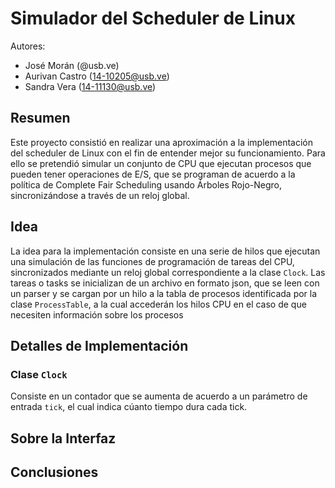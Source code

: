 # Simulador del Scheduler de Linux

Autores:

* José Morán (@usb.ve)
* Aurivan Castro (14-10205@usb.ve)
* Sandra Vera (14-11130@usb.ve)

## Resumen
Este proyecto consistió en realizar una aproximación a la implementación del scheduler de Linux con el fin de entender mejor su funcionamiento. Para ello se pretendió simular un conjunto de CPU que ejecutan procesos que pueden tener operaciones de E/S, que se programan de acuerdo a la política de Complete Fair Scheduling usando Árboles Rojo-Negro, sincronizándose a través de un reloj global.

## Idea
La idea para la implementación consiste en una serie de hilos que ejecutan una simulación de las funciones de programación de tareas del CPU, sincronizados mediante un reloj global correspondiente a la clase `Clock`. Las tareas o tasks se inicializan de un archivo en formato json, que se leen con un parser y se cargan por un hilo a la tabla de procesos identificada por la clase `ProcessTable`, a la cual accederán los hilos CPU en el caso de que necesiten información sobre los procesos

## Detalles de Implementación

### Clase `Clock`
Consiste en un contador que se aumenta de acuerdo a un parámetro de entrada `tick`, el cual indica cúanto tiempo dura cada tick.

## Sobre la Interfaz


## Conclusiones 

